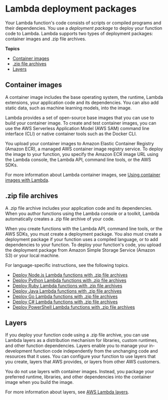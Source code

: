 # Lambda deployment packages<a name="gettingstarted-package"></a>

Your Lambda function's code consists of scripts or compiled programs and their dependencies\. You use a *deployment package* to deploy your function code to Lambda\. Lambda supports two types of deployment packages: container images and \.zip file archives\.

**Topics**
+ [Container images](#gettingstarted-package-images)
+ [\.zip file archives](#gettingstarted-package-zip)
+ [Layers](#gettingstarted-package-layers)

## Container images<a name="gettingstarted-package-images"></a>

A container image includes the base operating system, the runtime, Lambda extensions, your application code and its dependencies\. You can also add static data, such as machine learning models, into the image\. 

Lambda provides a set of open\-source base images that you can use to build your container image\. To create and test container images, you can use the AWS Serverless Application Model \(AWS SAM\) command line interface \(CLI\) or native container tools such as the Docker CLI\.

You upload your container images to Amazon Elastic Container Registry \(Amazon ECR\), a managed AWS container image registry service\. To deploy the image to your function, you specify the Amazon ECR image URL using the Lambda console, the Lambda API, command line tools, or the AWS SDKs\.

For more information about Lambda container images, see [Using container images with Lambda](lambda-images.md)\.

## \.zip file archives<a name="gettingstarted-package-zip"></a>

A \.zip file archive includes your application code and its dependencies\. When you author functions using the Lambda console or a toolkit, Lambda automatically creates a \.zip file archive of your code\.

When you create functions with the Lambda API, command line tools, or the AWS SDKs, you must create a deployment package\. You also must create a deployment package if your function uses a compiled language, or to add dependencies to your function\. To deploy your function's code, you upload the deployment package from Amazon Simple Storage Service \(Amazon S3\) or your local machine\.

For language\-specific instructions, see the following topics\.
+  [Deploy Node\.js Lambda functions with \.zip file archives](nodejs-package.md) 
+  [Deploy Python Lambda functions with \.zip file archives](python-package.md) 
+  [Deploy Ruby Lambda functions with \.zip file archives](ruby-package.md) 
+  [Deploy Java Lambda functions with \.zip file archives](java-package.md) 
+  [Deploy Go Lambda functions with \.zip file archives](golang-package.md) 
+  [Deploy C\# Lambda functions with \.zip file archives](csharp-package.md) 
+  [Deploy PowerShell Lambda functions with \.zip file archives](powershell-package.md) 

## Layers<a name="gettingstarted-package-layers"></a>

If you deploy your function code using a \.zip file archive, you can use Lambda layers as a distribution mechanism for libraries, custom runtimes, and other function dependencies\. Layers enable you to manage your in\-development function code independently from the unchanging code and resources that it uses\. You can configure your function to use layers that you create, layers that AWS provides, or layers from other AWS customers\.

You do not use layers with container images\. Instead, you package your preferred runtime, libraries, and other dependencies into the container image when you build the image\.

For more information about layers, see [AWS Lambda layers](configuration-layers.md)\.